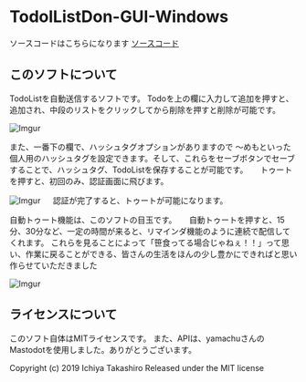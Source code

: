 # TodolListDon-GUI-Windows
ソースコードはこちらになります
[ソースコード](https://github.com/sanbongazin/TodoListDon-GUI)
## このソフトについて
TodoListを自動送信するソフトです。
Todoを上の欄に入力して追加を押すと、追加され、中段のリストをクリックしてから削除を押すと削除が可能です。

![Imgur](https://i.imgur.com/wdqldtn.png)

また、一番下の欄で、ハッシュタグオプションがありますので
～めもといった個人用のハッシュタグを設定できます。そして、これらをセーブボタンでセーブすることで、ハッシュタグ、TodoListを保存することが可能です。
　
トゥートを押すと、初回のみ、認証画面に飛びます。

![Imgur](https://i.imgur.com/DyBLGLu.png)
　
認証が完了すると、トゥートが可能になります。
　

自動トゥート機能は、このソフトの目玉です。
　
自動トゥートを押すと、15分、30分など、一定の時間が来ると、リマインダ機能のように連続で配信してくれます。
これらを見ることによって「笹食ってる場合じゃねぇ！！」って思い、作業に戻ることができる、皆さんの生活をほんの少し豊かにできればと思い作らせていただきました

![Imgur](https://i.imgur.com/V1ao6kB.png)



## ライセンスについて
このソフト自体はMITライセンスです。
また、APIは、yamachuさんのMastodotを使用しました。ありがとうございます。


Copyright (c) 2019 Ichiya Takashiro
Released under the MIT license
